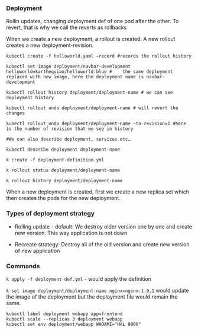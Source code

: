 ### Deployment
Rollin updates, changing deployment def of one pod after the other.
To revert, that is why we call the reverts as rollbacks

When we create a new deployment, a rollout is created. A new rollout creates a new deployment-revision.

```
kubectl create -f helloworld.yaml —record #records the rollout history

kubectl set image deployment/navbar-development helloworld=karthequian/helloworld:blue #	the same deployment replaced with new image, here the deployment name is navbar-development

kubectl rollout history deployment/deployment-name # we can see deployment history

kubectl rollout undo deployment/deployment-name # will revert the changes

kubectl rollout undo deployment/deployment-name —to-revision=1 #here is the number of revision that we see in history

#We can also describe deployment, services etc…

kubectl describe deployment deployment-name
```


`k create -f deployment-definition.yml`

`k rollout status deployment/deployment-name`


`k rollout history deployment/deployment-name`

When a new deployment is created, first we create a new replica set which then creates the pods for the new deployment.


### Types of deployment strategy

- Rolling update - default:
	We destroy older version one by one and create new version. This way application is not down

- Recreate strategy:
	Destroy all of the old version and create new version of new application

### Commands

`k apply -f deployment-def.yml` - would apply the definition

`k set image deployment/deployment-name nginx=nginx:1.9.1` would update the image of the deployment but the deployment file would remain the same.


```
kubectl label deployment webapp app=frontend
kubectl scale --replicas 3 deployment webapp
kubectl set env deployment/webapp WHOAMI="HAL 9000"
```
